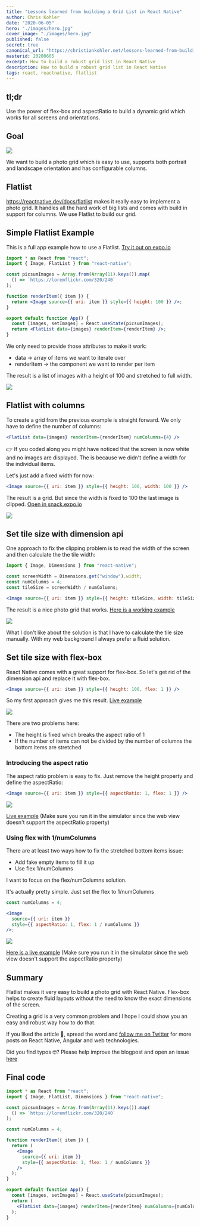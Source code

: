 ```yaml
---
title: "Lessons learned from building a Grid List in React Native"
author: Chris Kohler
date: "2020-06-05"
hero: "./images/hero.jpg"
cover_image: "./images/hero.jpg"
published: false
secret: true
canonical_url: "https://christiankohler.net/lessons-learned-from-building-a-grid-list-in-react-native"
masterid: 20200605
excerpt: How to build a robust grid list in React Native
description: How to build a robust grid list in React Native
tags: react, reactnative, flatlist
---
```


## tl;dr

Use the power of flex-box and aspectRatio to build a dynamic grid which works for all screens and orientations.

## Goal

![](./images/goal.jpg)

We want to build a photo grid which is easy to use, supports both portrait and landscape orientation and has configurable columns.

## Flatlist

https://reactnative.dev/docs/flatlist makes it really easy to implement a photo grid. It handles all the hard work of big lists and comes with build in support for columns. We use Flatlist to build our grid.

## Simple Flatlist Example

This is a full app example how to use a Flatlist. [Try it out on expo.io](https://snack.expo.io/@christiankohler/flatlist_blog_simple_example)

```jsx
import * as React from "react";
import { Image, FlatList } from "react-native";

const picsumImages = Array.from(Array(11).keys()).map(
  () => `https://loremflickr.com/320/240`
);

function renderItem({ item }) {
  return <Image source={{ uri: item }} style={{ height: 100 }} />;
}

export default function App() {
  const [images, setImages] = React.useState(picsumImages);
  return <FlatList data={images} renderItem={renderItem} />;
}
```

We only need to provide those attributes to make it work:

- data -> array of items we want to iterate over
- renderItem -> the component we want to render per item

The result is a list of images with a height of 100 and stretched to full width.

![](./images/simple_example.jpg)

## Flatlist with columns

To create a grid from the previous example is straight forward. We only have to define the number of columns:

```jsx
<FlatList data={images} renderItem={renderItem} numColumns={4} />
```

👉 If you coded along you might have noticed that the screen is now white and no images are displayed. The is because we didn't define a width for the individual items.

Let's just add a fixed width for now:

```jsx
<Image source={{ uri: item }} style={{ height: 100, width: 100 }} />
```

The result is a grid. But since the width is fixed to 100 the last image is clipped. [Open in snack.expo.io](https://snack.expo.io/@christiankohler/flatlist_blog_clipped)

![](./images/clipped.jpg)

## Set tile size with dimension api

One approach to fix the clipping problem is to read the width of the screen and then calculate the the tile width:

```jsx
import { Image, Dimensions } from "react-native";

const screenWidth = Dimensions.get("window").width;
const numColumns = 4;
const tileSize = screenWidth / numColumns;

<Image source={{ uri: item }} style={{ height: tileSize, width: tileSize }} />;
```

The result is a nice photo grid that works. [Here is a working example](https://snack.expo.io/@christiankohler/flatlist_blog_dimension_api)

![](./images/dimension_api.jpg)

What I don't like about the solution is that I have to calculate the tile size manually. With my web background I always prefer a fluid solution.

## Set tile size with flex-box

React Native comes with a great support for flex-box. So let's get rid of the dimension api and replace it with flex-box.

```jsx
<Image source={{ uri: item }} style={{ height: 100, flex: 1 }} />
```

So my first approach gives me this result. [Live example](https://snack.expo.io/@christiankohler/flatlist_blog_flex_1)

![](./images/flex1.jpg)

There are two problems here:

- The height is fixed which breaks the aspect ratio of 1
- If the number of items can not be divided by the number of columns the bottom items are stretched

### Introducing the aspect ratio

The aspect ratio problem is easy to fix. Just remove the height property and define the aspectRatio:

```jsx
<Image source={{ uri: item }} style={{ aspectRatio: 1, flex: 1 }} />
```

![](./images/aspect_ratio.jpg)

[Live example](https://snack.expo.io/@christiankohler/flatlist_blog_aspect_ratio) (Make sure you run it in the simulator since the web view doesn't support the aspectRatio property)

### Using flex with 1/numColumns

There are at least two ways how to fix the stretched bottom items issue:

- Add fake empty items to fill it up
- Use flex 1/numColumns

I want to focus on the flex/numColumns solution.

It's actually pretty simple. Just set the flex to 1/numColumns

```jsx
const numColumns = 4;

<Image
  source={{ uri: item }}
  style={{ aspectRatio: 1, flex: 1 / numColumns }}
/>;
```

![](./images/num_columns.jpg)

[Here is a live example](https://snack.expo.io/@christiankohler/flatlist_blog_num_columns) (Make sure you run it in the simulator since the web view doesn't support the aspectRatio property)

## Summary

Flatlist makes it very easy to build a photo grid with React Native. Flex-box helps to create fluid layouts without the need to know the exact dimensions of the screen.

Creating a grid is a very common problem and I hope I could show you an easy and robust way how to do that.

If you liked the article 🙌, spread the word and [follow me on Twitter](https://twitter.com/KohlerChristian) for more posts on React Native, Angular and web technologies.

Did you find typos 🤓? Please help improve the blogpost and open an issue [here](https://github.com/ChristianKohler/homepage)

## Final code

```jsx
import * as React from "react";
import { Image, FlatList, Dimensions } from "react-native";

const picsumImages = Array.from(Array(11).keys()).map(
  () => `https://loremflickr.com/320/240`
);

const numColumns = 4;

function renderItem({ item }) {
  return (
    <Image
      source={{ uri: item }}
      style={{ aspectRatio: 1, flex: 1 / numColumns }}
    />
  );
}

export default function App() {
  const [images, setImages] = React.useState(picsumImages);
  return (
    <FlatList data={images} renderItem={renderItem} numColumns={numColumns} />
  );
}
```
